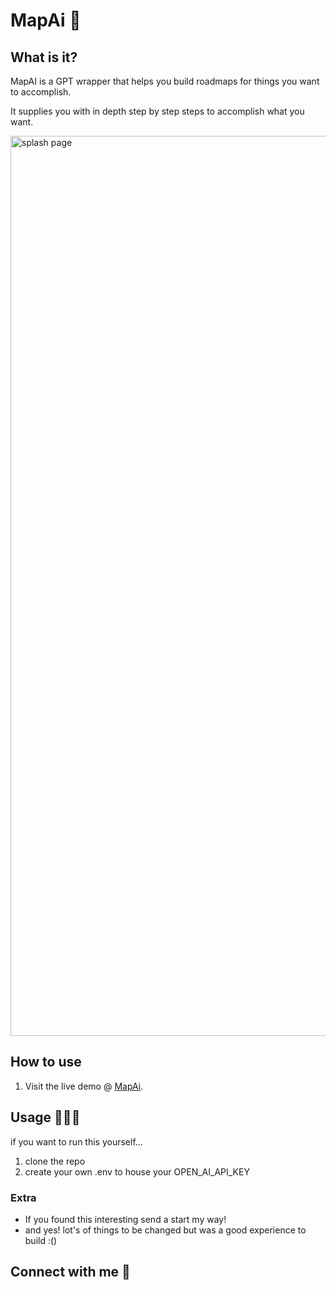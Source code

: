 # MapAi 📍

## What is it?

MapAI is a GPT wrapper that helps you build roadmaps for things you want to accomplish. 

It supplies you with in depth step by step steps to accomplish what you want.

<img width="1440" alt="splash page" src="https://user-images.githubusercontent.com/90402466/228677666-1f56e242-2b62-46d9-8704-41365cfa1cdf.png">

## How to use

1. Visit the live demo @ [MapAi](https://map-ai.vercel.app/).





## Usage 👨🏿‍💻

if you want to run this yourself...

1. clone the repo
2. create your own .env to house your OPEN_AI_API_KEY


### Extra

- If you found this interesting send a start my way!
- and yes! lot's of things to be changed but was a good experience to build :()
## Connect with me 🤗

